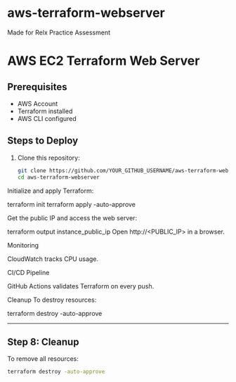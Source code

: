 # aws-terraform-webserver
Made for Relx Practice Assessment


# AWS EC2 Terraform Web Server

## Prerequisites
- AWS Account
- Terraform installed
- AWS CLI configured

## Steps to Deploy
1. Clone this repository:
   ```sh
   git clone https://github.com/YOUR_GITHUB_USERNAME/aws-terraform-webserver.git
   cd aws-terraform-webserver
Initialize and apply Terraform:

  terraform init
  terraform apply -auto-approve

Get the public IP and access the web server:

  terraform output instance_public_ip
  Open http://<PUBLIC_IP> in a browser.

Monitoring
  
CloudWatch tracks CPU usage.

CI/CD Pipeline

GitHub Actions validates Terraform on every push.

Cleanup
To destroy resources:

terraform destroy -auto-approve


---

## **Step 8: Cleanup**
To remove all resources:
```sh
terraform destroy -auto-approve
